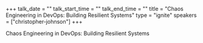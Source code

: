 +++
talk_date = ""
talk_start_time = ""
talk_end_time = ""
title = "Chaos Engineering in DevOps: Building Resilient Systems"
type = "ignite"
speakers = ["christopher-johnson"]
+++

Chaos Engineering in DevOps: Building Resilient Systems